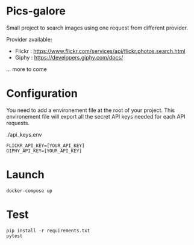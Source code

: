 # Pics-galore

Small project to search images using one request from different provider.

Provider available: 

- Flickr : https://www.flickr.com/services/api/flickr.photos.search.html
- Giphy : https://developers.giphy.com/docs/

... more to come

# Configuration

You need to add a environement file at the root of your project.
This environement file will export all the secret API keys needed for each API requests.

./api_keys.env
```
FLICKR_API_KEY=[YOUR_API_KEY]
GIPHY_API_KEY=[YOUR_API_KEY]
```

# Launch

```
docker-compose up
```


# Test

```
pip install -r requirements.txt
pytest
```